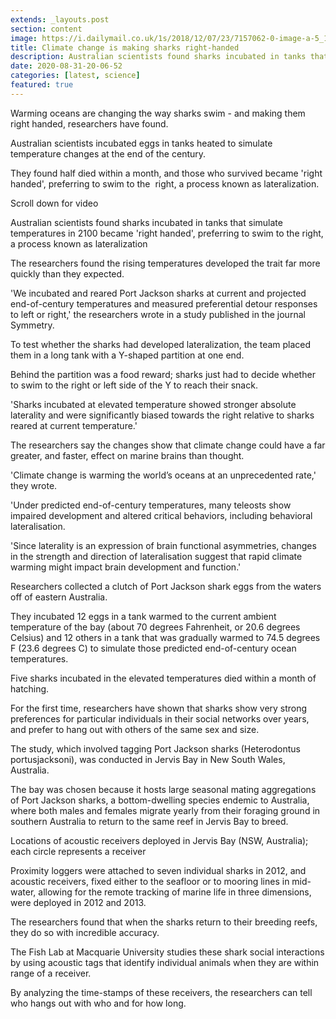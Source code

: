 ```yaml
---
extends: _layouts.post
section: content
image: https://i.dailymail.co.uk/1s/2018/12/07/23/7157062-0-image-a-5_1544226223744.jpg 
title: Climate change is making sharks right-handed 
description: Australian scientists found sharks incubated in tanks that simulate temperatures in 2100 became right handed, preferring to swim to the  right, a process known as lateralization. 
date: 2020-08-31-20-06-52 
categories: [latest, science] 
featured: true 
--- 
```

Warming oceans are changing the way sharks swim - and making them right handed, researchers have found.

Australian scientists incubated eggs in tanks heated to simulate temperature changes at the end of the century.

They found half died within a month, and those who survived became 'right handed', preferring to swim to the  right, a process known as lateralization.

Scroll down for video 

Australian scientists found sharks incubated in tanks that simulate temperatures in 2100 became 'right handed', preferring to swim to the right, a process known as lateralization

The researchers found the rising temperatures developed the trait far more quickly than they expected.

'We incubated and reared Port Jackson sharks at current and projected end-of-century temperatures and measured preferential detour responses to left or right,' the researchers wrote in a study published in the journal Symmetry.

To test whether the sharks had developed lateralization, the team placed them in a long tank with a Y-shaped partition at one end. 

Behind the partition was a food reward; sharks just had to decide whether to swim to the right or left side of the Y to reach their snack.

'Sharks incubated at elevated temperature showed stronger absolute laterality and were significantly biased towards the right relative to sharks reared at current temperature.'

The researchers say the changes show that climate change could have a far greater, and faster, effect on marine brains than thought. 

'Climate change is warming the world’s oceans at an unprecedented rate,' they wrote.

'Under predicted end-of-century temperatures, many teleosts show impaired development and altered critical behaviors, including behavioral lateralisation. 

'Since laterality is an expression of brain functional asymmetries, changes in the strength and direction of lateralisation suggest that rapid climate warming might impact brain development and function.'    

Researchers collected a clutch of Port Jackson shark eggs from the waters off of eastern Australia. 

They incubated 12 eggs in a tank warmed to the current ambient temperature of the bay (about 70 degrees Fahrenheit, or 20.6 degrees Celsius) and 12 others in a tank that was gradually warmed to 74.5 degrees F (23.6 degrees C) to simulate those predicted end-of-century ocean temperatures.

Five sharks incubated in the elevated temperatures died within a month of hatching.

For the first time, researchers have shown that sharks show very strong preferences for particular individuals in their social networks over years, and prefer to hang out with others of the same sex and size.

The study, which involved tagging Port Jackson sharks (Heterodontus portusjacksoni), was conducted in Jervis Bay in New South Wales, Australia. 

The bay was chosen because it hosts large seasonal mating aggregations of Port Jackson sharks, a bottom-dwelling species endemic to Australia, where both males and females migrate yearly from their foraging ground in southern Australia to return to the same reef in Jervis Bay to breed.

Locations of acoustic receivers deployed in Jervis Bay (NSW, Australia); each circle represents a receiver 

Proximity loggers were attached to seven individual sharks in 2012, and acoustic receivers, fixed either to the seafloor or to mooring lines in mid-water, allowing for the remote tracking of marine life in three dimensions, were deployed in 2012 and 2013.  

The researchers found that when the sharks return to their breeding reefs, they do so with incredible accuracy. 

The Fish Lab at Macquarie University studies these shark social interactions by using acoustic tags that identify individual animals when they are within range of a receiver.

By analyzing the time-stamps of these receivers, the researchers can tell who hangs out with who and for how long. 

 

